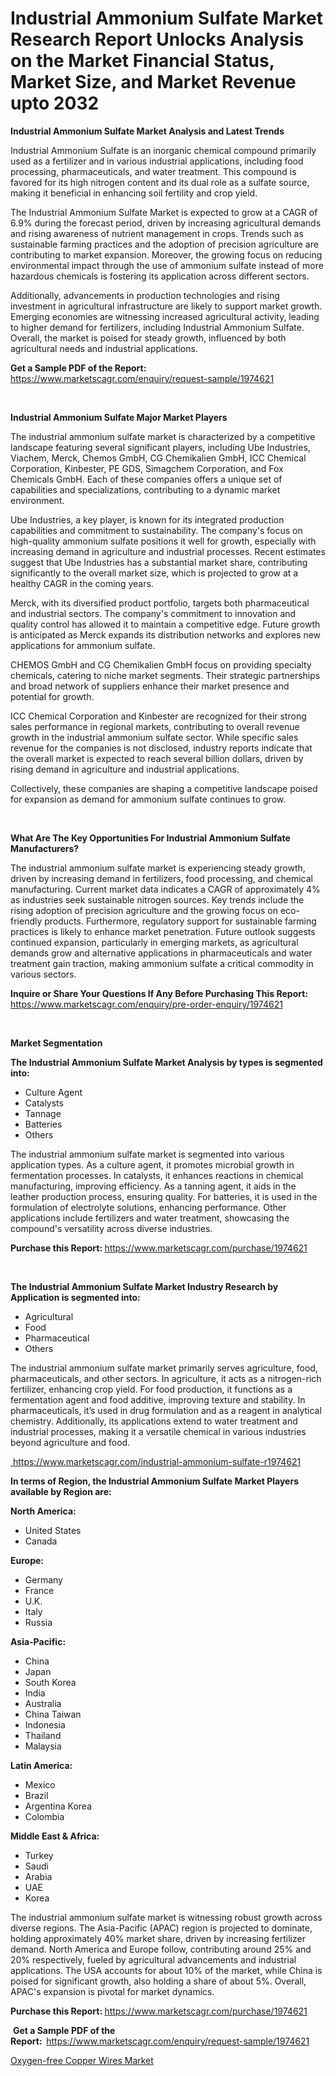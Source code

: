 <p><h1>Industrial Ammonium Sulfate Market Research Report Unlocks Analysis on the Market Financial Status, Market Size, and Market Revenue upto 2032</h1></p><p><strong>Industrial Ammonium Sulfate Market Analysis and Latest Trends</strong></p>
<p><p>Industrial Ammonium Sulfate is an inorganic chemical compound primarily used as a fertilizer and in various industrial applications, including food processing, pharmaceuticals, and water treatment. This compound is favored for its high nitrogen content and its dual role as a sulfate source, making it beneficial in enhancing soil fertility and crop yield.</p><p>The Industrial Ammonium Sulfate Market is expected to grow at a CAGR of 6.9% during the forecast period, driven by increasing agricultural demands and rising awareness of nutrient management in crops. Trends such as sustainable farming practices and the adoption of precision agriculture are contributing to market expansion. Moreover, the growing focus on reducing environmental impact through the use of ammonium sulfate instead of more hazardous chemicals is fostering its application across different sectors.</p><p>Additionally, advancements in production technologies and rising investment in agricultural infrastructure are likely to support market growth. Emerging economies are witnessing increased agricultural activity, leading to higher demand for fertilizers, including Industrial Ammonium Sulfate. Overall, the market is poised for steady growth, influenced by both agricultural needs and industrial applications.</p></p>
<p><strong>Get a Sample PDF of the Report:&nbsp;</strong> <a href="https://www.marketscagr.com/enquiry/request-sample/1974621?utm_campaign=2804&utm_medium=2&utm_source=Github&utm_content=ia&utm_term=03042025&utm_id=industrial-ammonium-sulfate">https://www.marketscagr.com/enquiry/request-sample/1974621</a></p>
<p>&nbsp;</p>
<p><strong>Industrial Ammonium Sulfate Major Market Players</strong></p>
<p><p>The industrial ammonium sulfate market is characterized by a competitive landscape featuring several significant players, including Ube Industries, Viachem, Merck, Chemos GmbH, CG Chemikalien GmbH, ICC Chemical Corporation, Kinbester, PE GDS, Simagchem Corporation, and Fox Chemicals GmbH. Each of these companies offers a unique set of capabilities and specializations, contributing to a dynamic market environment.</p><p>Ube Industries, a key player, is known for its integrated production capabilities and commitment to sustainability. The company's focus on high-quality ammonium sulfate positions it well for growth, especially with increasing demand in agriculture and industrial processes. Recent estimates suggest that Ube Industries has a substantial market share, contributing significantly to the overall market size, which is projected to grow at a healthy CAGR in the coming years.</p><p>Merck, with its diversified product portfolio, targets both pharmaceutical and industrial sectors. The company's commitment to innovation and quality control has allowed it to maintain a competitive edge. Future growth is anticipated as Merck expands its distribution networks and explores new applications for ammonium sulfate.</p><p>CHEMOS GmbH and CG Chemikalien GmbH focus on providing specialty chemicals, catering to niche market segments. Their strategic partnerships and broad network of suppliers enhance their market presence and potential for growth.</p><p>ICC Chemical Corporation and Kinbester are recognized for their strong sales performance in regional markets, contributing to overall revenue growth in the industrial ammonium sulfate sector. While specific sales revenue for the companies is not disclosed, industry reports indicate that the overall market is expected to reach several billion dollars, driven by rising demand in agriculture and industrial applications.</p><p>Collectively, these companies are shaping a competitive landscape poised for expansion as demand for ammonium sulfate continues to grow.</p></p>
<p>&nbsp;</p>
<p><strong>What Are The Key Opportunities For Industrial Ammonium Sulfate Manufacturers?</strong></p>
<p><p>The industrial ammonium sulfate market is experiencing steady growth, driven by increasing demand in fertilizers, food processing, and chemical manufacturing. Current market data indicates a CAGR of approximately 4% as industries seek sustainable nitrogen sources. Key trends include the rising adoption of precision agriculture and the growing focus on eco-friendly products. Furthermore, regulatory support for sustainable farming practices is likely to enhance market penetration. Future outlook suggests continued expansion, particularly in emerging markets, as agricultural demands grow and alternative applications in pharmaceuticals and water treatment gain traction, making ammonium sulfate a critical commodity in various sectors.</p></p>
<p><strong>Inquire or Share Your Questions If Any Before Purchasing This Report:</strong> <a href="https://www.marketscagr.com/enquiry/pre-order-enquiry/1974621?utm_campaign=2804&utm_medium=2&utm_source=Github&utm_content=ia&utm_term=03042025&utm_id=industrial-ammonium-sulfate">https://www.marketscagr.com/enquiry/pre-order-enquiry/1974621</a></p>
<p>&nbsp;</p>
<p><strong>Market Segmentation</strong></p>
<p><strong>The Industrial Ammonium Sulfate Market Analysis by types is segmented into:</strong></p>
<p><ul><li>Culture Agent</li><li>Catalysts</li><li>Tannage</li><li>Batteries</li><li>Others</li></ul></p>
<p><p>The industrial ammonium sulfate market is segmented into various application types. As a culture agent, it promotes microbial growth in fermentation processes. In catalysts, it enhances reactions in chemical manufacturing, improving efficiency. As a tanning agent, it aids in the leather production process, ensuring quality. For batteries, it is used in the formulation of electrolyte solutions, enhancing performance. Other applications include fertilizers and water treatment, showcasing the compound's versatility across diverse industries.</p></p>
<p><strong>Purchase this Report:&nbsp;</strong><a href="https://www.marketscagr.com/purchase/1974621?utm_campaign=2804&utm_medium=2&utm_source=Github&utm_content=ia&utm_term=03042025&utm_id=industrial-ammonium-sulfate">https://www.marketscagr.com/purchase/1974621</a></p>
<p>&nbsp;</p>
<p><strong>The Industrial Ammonium Sulfate Market Industry Research by Application is segmented into:</strong></p>
<p><ul><li>Agricultural</li><li>Food</li><li>Pharmaceutical</li><li>Others</li></ul></p>
<p><p>The industrial ammonium sulfate market primarily serves agriculture, food, pharmaceuticals, and other sectors. In agriculture, it acts as a nitrogen-rich fertilizer, enhancing crop yield. For food production, it functions as a fermentation agent and food additive, improving texture and stability. In pharmaceuticals, it’s used in drug formulation and as a reagent in analytical chemistry. Additionally, its applications extend to water treatment and industrial processes, making it a versatile chemical in various industries beyond agriculture and food.</p></p>
<p><a href="https://www.marketscagr.com/industrial-ammonium-sulfate-r1974621?utm_campaign=2804&utm_medium=2&utm_source=Github&utm_content=ia&utm_term=03042025&utm_id=industrial-ammonium-sulfate">&nbsp;https://www.marketscagr.com/industrial-ammonium-sulfate-r1974621</a></p>
<p><strong>In terms of Region, the Industrial Ammonium Sulfate Market Players available by Region are:</strong></p>
<p>
    <p> <strong> North America: </strong>
        <ul>
            <li>United States</li>
            <li>Canada</li>
        </ul>
        </p> 
    <p> <strong> Europe: </strong>
        <ul>
            <li>Germany</li>
            <li>France</li>
            <li>U.K.</li>
            <li>Italy</li>
            <li>Russia</li>
        </ul>
        </p> 
    <p> <strong> Asia-Pacific: </strong>
        <ul>
            <li>China</li>
            <li>Japan</li>
            <li>South Korea</li>
            <li>India</li>
            <li>Australia</li>
            <li>China Taiwan</li>
            <li>Indonesia</li>
            <li>Thailand</li>
            <li>Malaysia</li>
        </ul>
        </p> 
    <p> <strong> Latin America: </strong>
        <ul>
            <li>Mexico</li>
            <li>Brazil</li>
            <li>Argentina Korea</li>
            <li>Colombia</li>
        </ul>
        </p> 
    <p> <strong> Middle East & Africa: </strong>
        <ul>
            <li>Turkey</li>
            <li>Saudi</li>
            <li>Arabia</li>
            <li>UAE</li>
            <li>Korea</li>
        </ul>
    </p>
    </p>
<p><p>The industrial ammonium sulfate market is witnessing robust growth across diverse regions. The Asia-Pacific (APAC) region is projected to dominate, holding approximately 40% market share, driven by increasing fertilizer demand. North America and Europe follow, contributing around 25% and 20% respectively, fueled by agricultural advancements and industrial applications. The USA accounts for about 10% of the market, while China is poised for significant growth, also holding a share of about 5%. Overall, APAC's expansion is pivotal for market dynamics.</p></p>
<p><strong>Purchase this Report: </strong><a href="https://www.marketscagr.com/purchase/1974621?utm_campaign=2804&utm_medium=2&utm_source=Github&utm_content=ia&utm_term=03042025&utm_id=industrial-ammonium-sulfate">https://www.marketscagr.com/purchase/1974621</a></p>
<p>&nbsp;<strong>Get a Sample PDF of the Report:&nbsp;&nbsp;</strong><a href="https://www.marketscagr.com/enquiry/request-sample/1974621?utm_campaign=2804&utm_medium=2&utm_source=Github&utm_content=ia&utm_term=03042025&utm_id=industrial-ammonium-sulfate">https://www.marketscagr.com/enquiry/request-sample/1974621</a></p>
<p><strong></strong></p>
<p><p><a href="https://github.com/dekamrapinq1/Market-Research-Report-List-1/blob/main/oxygen-free-copper-wires-market.md?utm_campaign=2804&utm_medium=2&utm_source=Github&utm_content=ia&utm_term=03042025&utm_id=industrial-ammonium-sulfate">Oxygen-free Copper Wires Market</a></p></p>